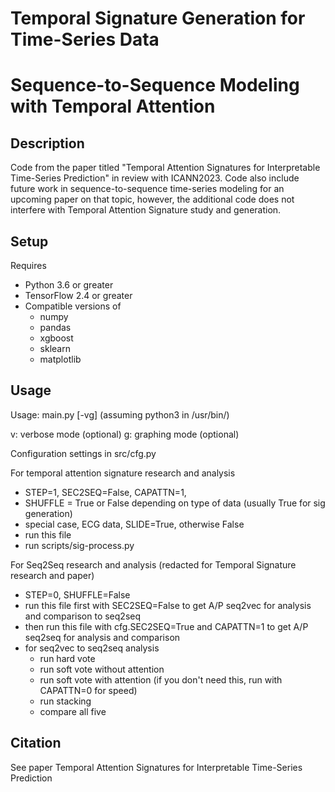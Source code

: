 # Temporal Signature Generation for Time-Series Data
# Sequence-to-Sequence Modeling with Temporal Attention

## Description
Code from the paper titled "Temporal Attention Signatures for Interpretable
Time-Series Prediction" in review with ICANN2023. Code also include future
work in sequence-to-sequence time-series modeling for an upcoming paper on
that topic, however, the additional code does not interfere with Temporal
Attention Signature study and generation. 

## Setup
Requires
 - Python 3.6 or greater
 - TensorFlow 2.4 or greater
 - Compatible versions of
   - numpy
   - pandas
   - xgboost
   - sklearn
   - matplotlib

## Usage
Usage: main.py [-vg]
(assuming python3 in /usr/bin/)

v: verbose mode (optional)
g: graphing mode (optional)

Configuration settings in src/cfg.py

For temporal attention signature research and analysis
 - STEP=1, SEC2SEQ=False, CAPATTN=1,
 - SHUFFLE = True or False depending on type of data (usually True for sig generation)
 - special case, ECG data, SLIDE=True, otherwise False
 - run this file
 - run scripts/sig-process.py

For Seq2Seq research and analysis (redacted for Temporal Signature research and paper)
 - STEP=0, SHUFFLE=False
 - run this file first with SEC2SEQ=False to get A/P seq2vec for analysis and comparison to seq2seq
 - then run this file with cfg.SEC2SEQ=True and CAPATTN=1 to get A/P seq2seq for analysis and comparison
 - for seq2vec to seq2seq analysis
    - run hard vote
    - run soft vote without attention
    - run soft vote with attention (if you don't need this, run with CAPATTN=0 for speed)
    - run stacking
    - compare all five
## Citation
See paper Temporal Attention Signatures for Interpretable Time-Series Prediction
